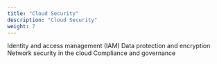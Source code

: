 ```yaml
---
title: "Cloud Security"
description: "Cloud Security"
weight: 7
---
```



Identity and access management (IAM)
Data protection and encryption
Network security in the cloud
Compliance and governance